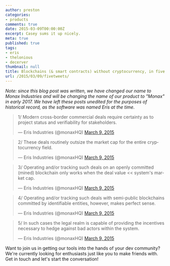 ```yaml
---
author: preston
categories:
- products
comments: true
date: 2015-03-09T00:00:00Z
excerpt: Casey sums it up nicely.
meta: true
published: true
tags:
- eris
- thelonious
- decerver
thumbnail: null
title: Blockchains (& smart contracts) without cryptocurrency, in five tweets.
url: /2015/03/09/fivetweets/
---
```


<div class="note">
	<em>Note: since this blog post was written, we have changed our name to Monax Industries and will be changing the name of our product to "Monax" in early 2017. We have left these posts unedited for the purposes of historical record, as the software was named Eris at the time.</em>
</div>

<blockquote class="twitter-tweet" lang="en"><p>1/ Modern cross-border commercial deals require certainty as to project status and verifiability for stakeholders.</p>&mdash; Eris Industries (@monaxHQ) <a href="https://twitter.com/monaxHQ/status/574924575710035970">March 9, 2015</a></blockquote>
<script async src="//platform.twitter.com/widgets.js" charset="utf-8"></script>

<blockquote class="twitter-tweet" lang="en"><p>2/ These deals routinely outsize the market cap for the entire cryptocurrency field.</p>&mdash; Eris Industries (@monaxHQ) <a href="https://twitter.com/monaxHQ/status/574924673659572224">March 9, 2015</a></blockquote>
<script async src="//platform.twitter.com/widgets.js" charset="utf-8"></script>

<blockquote class="twitter-tweet" lang="en"><p>3/ Operating and/or tracking such deals on an openly committed (mined) blockchain only works when the deal value &lt;&lt; system&#39;s market cap.</p>&mdash; Eris Industries (@monaxHQ) <a href="https://twitter.com/monaxHQ/status/574924812746932224">March 9, 2015</a></blockquote>
<script async src="//platform.twitter.com/widgets.js" charset="utf-8"></script>

<blockquote class="twitter-tweet" lang="en"><p>4/ Operating and/or tracking such deals with semi-public blockchains committed by identifiable entities, however, makes perfect sense.</p>&mdash; Eris Industries (@monaxHQ) <a href="https://twitter.com/monaxHQ/status/574924892891660288">March 9, 2015</a></blockquote>
<script async src="//platform.twitter.com/widgets.js" charset="utf-8"></script>

<blockquote class="twitter-tweet" lang="en"><p>5/ In such cases the legal realm is capable of providing the incentives necessary to hedge against bad actors within the system.</p>&mdash; Eris Industries (@monaxHQ) <a href="https://twitter.com/monaxHQ/status/574925052585603072">March 9, 2015</a></blockquote>
<script async src="//platform.twitter.com/widgets.js" charset="utf-8"></script>

Want to join us in getting our tools into the hands of your dev community? We're currently looking for enthusiasts just like you to make friends with. Get in touch and let's start the conversation!
